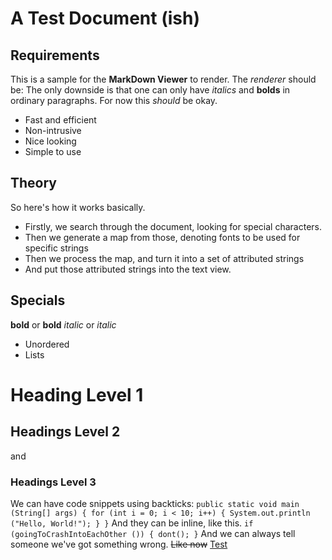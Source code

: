 # A Test Document (ish)

## Requirements

This is a sample for the **MarkDown Viewer** to render. The *renderer* should be:
The only downside is that one can only have *italics* and __bolds__ in ordinary paragraphs. For now this *should* be okay.

* Fast and efficient
* Non-intrusive
* Nice looking
* Simple to use

## Theory

So here's how it works basically.
* Firstly, we search through the document, looking for special characters.
* Then we generate a map from those, denoting fonts to be used for specific strings
* Then we process the map, and turn it into a set of attributed strings
* And put those attributed strings into the text view.

## Specials

**bold** or __bold__
*italic* or _italic_
* Unordered
* Lists
# Heading Level 1
## Headings Level 2
and
### Headings Level 3
We can have code snippets using backticks:
`public static void main (String[] args) {
	for (int i = 0; i < 10; i++) {
		System.out.println ("Hello, World!");
	}
}`
And they can be inline, like this. `if (goingToCrashIntoEachOther ()) { dont(); }`
And we can always tell someone we've got something wrong. ~~Like now~~
[Test](file:///Users/JavaxProgrammer/Desktop/Garbage.quantum)